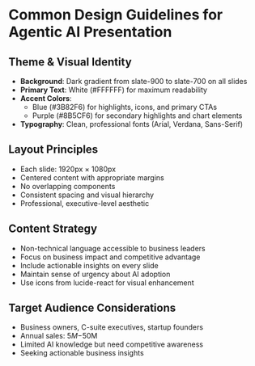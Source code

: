 
# Common Design Guidelines for Agentic AI Presentation

## Theme & Visual Identity
- **Background**: Dark gradient from slate-900 to slate-700 on all slides
- **Primary Text**: White (#FFFFFF) for maximum readability
- **Accent Colors**: 
  - Blue (#3B82F6) for highlights, icons, and primary CTAs
  - Purple (#8B5CF6) for secondary highlights and chart elements
- **Typography**: Clean, professional fonts (Arial, Verdana, Sans-Serif)

## Layout Principles
- Each slide: 1920px × 1080px
- Centered content with appropriate margins
- No overlapping components
- Consistent spacing and visual hierarchy
- Professional, executive-level aesthetic

## Content Strategy
- Non-technical language accessible to business leaders
- Focus on business impact and competitive advantage
- Include actionable insights on every slide
- Maintain sense of urgency about AI adoption
- Use icons from lucide-react for visual enhancement

## Target Audience Considerations
- Business owners, C-suite executives, startup founders
- Annual sales: $5M-$50M
- Limited AI knowledge but need competitive awareness
- Seeking actionable business insights
